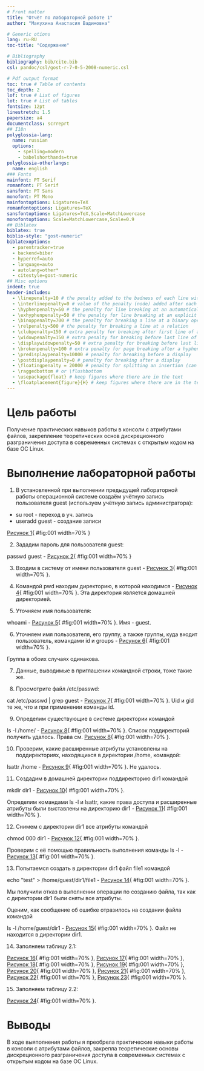 ```yaml
---
# Front matter
title: "Отчёт по лабораторной работе 1"
author: "Макухина Анастасия Вадимовна"

# Generic otions
lang: ru-RU
toc-title: "Содержание"

# Bibliography
bibliography: bib/cite.bib
csl: pandoc/csl/gost-r-7-0-5-2008-numeric.csl

# Pdf output format
toc: true # Table of contents
toc_depth: 2
lof: true # List of figures
lot: true # List of tables
fontsize: 12pt
linestretch: 1.5
papersize: a4
documentclass: scrreprt
## I18n
polyglossia-lang:
  name: russian
  options:
	- spelling=modern
	- babelshorthands=true
polyglossia-otherlangs:
  name: english
### Fonts
mainfont: PT Serif
romanfont: PT Serif
sansfont: PT Sans
monofont: PT Mono
mainfontoptions: Ligatures=TeX
romanfontoptions: Ligatures=TeX
sansfontoptions: Ligatures=TeX,Scale=MatchLowercase
monofontoptions: Scale=MatchLowercase,Scale=0.9
## Biblatex
biblatex: true
biblio-style: "gost-numeric"
biblatexoptions:
  - parentracker=true
  - backend=biber
  - hyperref=auto
  - language=auto
  - autolang=other*
  - citestyle=gost-numeric
## Misc options
indent: true
header-includes:
  - \linepenalty=10 # the penalty added to the badness of each line within a paragraph (no associated penalty node) Increasing the value makes tex try to have fewer lines in the paragraph.
  - \interlinepenalty=0 # value of the penalty (node) added after each line of a paragraph.
  - \hyphenpenalty=50 # the penalty for line breaking at an automatically inserted hyphen
  - \exhyphenpenalty=50 # the penalty for line breaking at an explicit hyphen
  - \binoppenalty=700 # the penalty for breaking a line at a binary operator
  - \relpenalty=500 # the penalty for breaking a line at a relation
  - \clubpenalty=150 # extra penalty for breaking after first line of a paragraph
  - \widowpenalty=150 # extra penalty for breaking before last line of a paragraph
  - \displaywidowpenalty=50 # extra penalty for breaking before last line before a display math
  - \brokenpenalty=100 # extra penalty for page breaking after a hyphenated line
  - \predisplaypenalty=10000 # penalty for breaking before a display
  - \postdisplaypenalty=0 # penalty for breaking after a display
  - \floatingpenalty = 20000 # penalty for splitting an insertion (can only be split footnote in standard LaTeX)
  - \raggedbottom # or \flushbottom
  - \usepackage{float} # keep figures where there are in the text
  - \floatplacement{figure}{H} # keep figures where there are in the text
---
```


# Цель работы

Получение практических навыков работы в консоли с атрибутами файлов, закрепление теоретических основ дискреционного разграничения доступа в современных системах с открытым кодом на базе OC Linux.


# Выполнение лабораторной работы

1. В установленной при выполнении предыдущей лабораторной работы
операционной системе создаём учётную запись пользователя guest (используем учётную запись администратора):

* su root - переход в уч. запись
* useradd guest - создание записи

[Рисунок 1](Images/1.png){ #fig:001 width=70% }

2. Зададим пароль для пользователя guest:

passwd guest - [Рисунок 2](Images/2.png){ #fig:001 width=70% }

3. Входим в систему от имени пользователя guest - [Рисунок 3](Images/3.png){ #fig:001 width=70% }.

4. Командой pwd находим директорию, в которой находимся - [Рисунок 4](Images/4.png){ #fig:001 width=70% }. Эта директория является домашней директорией.

5. Уточняем имя пользователя:

whoami - [Рисунок 5](Images/5.png){ #fig:001 width=70% }. Имя - guest.

6. Уточняем имя пользователя, его группу, а также группы, куда входит пользователь, командами id и groups - [Рисунок 6](Images/6.png){ #fig:001 width=70% }.

Группа в обоих случаях одинакова.

7. Данные, выводимые в приглашении командной строки, тоже такие же.

8. Просмотрите файл /etc/passwd:

cat /etc/passwd | grep guest - [Рисунок 7](Images/7.png){ #fig:001 width=70% }. Uid и gid те же, что и при применении команды id.

9. Определим существующие в системе директории командой

ls -l /home/ - [Рисунок 8](Images/8.png){ #fig:001 width=70% }. Список поддиректорий получить удалось. Права см. [Рисунок 8](Images/8.png){ #fig:001 width=70% }.

10. Проверим, какие расширенные атрибуты установлены на поддиректориях, находящихся в директории /home, командой:

lsattr /home - [Рисунок 9](Images/9.png){ #fig:001 width=70% }. Не удалось.

11. Создадим в домашней директории поддиректорию dir1 командой

mkdir dir1 - [Рисунок 10](Images/10.png){ #fig:001 width=70% }.

Определим командами ls -l и lsattr, какие права доступа и расширенные атрибуты были выставлены на директорию dir1 - [Рисунок 11](Images/11.png){ #fig:001 width=70% }.

12. Снимем с директории dir1 все атрибуты командой

chmod 000 dir1 - [Рисунок 12](Images/12.png){ #fig:001 width=70% }.

Проверим с её помощью правильность выполнения команды ls -l - [Рисунок 13](Images/13.png){ #fig:001 width=70% }.

13. Попытаемся создать в директории dir1 файл file1 командой

echo "test" > /home/guest/dir1/file1 - [Рисунок 14](Images/14.png){ #fig:001 width=70% }.

Мы получили отказ в выполнении операции по созданию файла, так как с директории dir1 были сняты все атрибуты.

Оценим, как сообщение об ошибке отразилось на создании файла командой

ls -l /home/guest/dir1 - [Рисунок 15](Images/15.png){ #fig:001 width=70% }. Файл не находится в директории dir1.

14. Заполняем таблицу 2.1:

[Рисунок 16](Images/16.png){ #fig:001 width=70% }, [Рисунок 17](Images/17.png){ #fig:001 width=70% }, [Рисунок 18](Images/18.png){ #fig:001 width=70% }, [Рисунок 19](Images/19.png){ #fig:001 width=70% }, [Рисунок 20](Images/20.png){ #fig:001 width=70% }, [Рисунок 21](Images/21.png){ #fig:001 width=70% }, [Рисунок 22](Images/22.png){ #fig:001 width=70% }, [Рисунок 23](Images/23.png){ #fig:001 width=70% }.

15. Заполняем таблицу 2.2:

[Рисунок 24](Images/24.png){ #fig:001 width=70% }.

# Выводы

В ходе выяполнения работы я преобрела практические навыки работы в консоли с атрибутами файлов, закрепла теоретические основы дискреционного разграничения доступа в современных системах с открытым кодом на базе OC Linux.